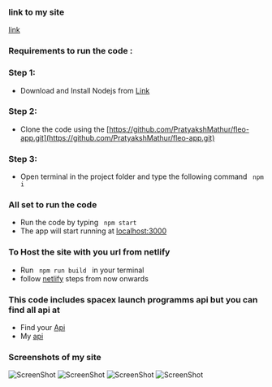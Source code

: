 ### link to my site
[link](https://fleo-app.netlify.app/)
### Requirements to run the code :

### Step 1:
- Download and Install Nodejs from [Link](https://nodejs.org/en/download/)

### Step 2:
- Clone the code using the
[https://github.com/PratyakshMathur/fleo-app.git](https://github.com/PratyakshMathur/fleo-app.git)

### Step 3:
- Open terminal in the project folder and type the following command <code> npm i</code>

### All set to run the code
- Run the code by typing <code> npm start </code>
- The app will start running at [localhost:3000](localhost:3000)

### To Host the site with you url from netlify
- Run <code> npm run build </code> in your terminal
- follow [netlify](https://docs.netlify.com/cli/get-started/) steps from now onwards 

### This code includes spacex launch programms api but you can find all api at 
- Find your [Api](https://github.com/r-spacex/SpaceX-API)
- My [api](https://api.spaceXdata.com/v3/launches?limit=100)

### Screenshots of my site
![ScreenShot](https://raw.github.com/PratyakshMathur/fleo-app/main/reaadme0.png)
![ScreenShot](https://raw.github.com/PratyakshMathur/fleo-app/main/reaadme1.png)
![ScreenShot](https://raw.github.com/PratyakshMathur/fleo-app/main/reaadme2.png)
![ScreenShot](https://raw.github.com/PratyakshMathur/fleo-app/main/reaadme3.png)